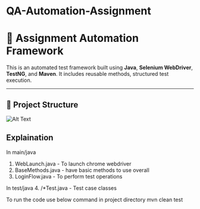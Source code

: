 # QA-Automation-Assignment

# 🚀 Assignment Automation Framework

This is an automated test framework built using **Java**, **Selenium WebDriver**, **TestNG**, and **Maven**. It includes reusable methods, structured test execution.

---

## 📂 Project Structure
![Alt Text](/Assignment/Project_Strcture.png)


## Explaination
In main/java
1. WebLaunch.java - To launch chrome webdriver
2. BaseMethods.java - have basic methods to use overall
3. LoginFlow.java - To perform test operations

In test/java
4. /*Test.java - Test case classes

To run the code use below command in project directory
mvn clean test
